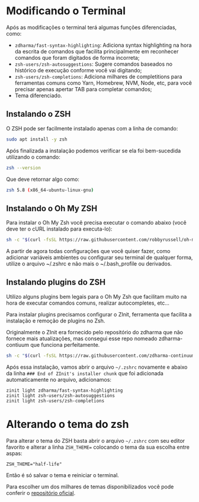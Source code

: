 # Modificando o Terminal

Após as modificações o terminal terá algumas funções diferenciadas, como:

- `zdharma/fast-syntax-highlighting`: Adiciona syntax highlighting na hora da escrita de comandos que facilita principalmente em reconhecer comandos que foram digitados de forma incorreta;
- `zsh-users/zsh-autosuggestions`: Sugere comandos baseados no histórico de execução conforme você vai digitando;
- `zsh-users/zsh-completions`: Adiciona milhares de completitions para ferramentas comuns como Yarn, Homebrew, NVM, Node, etc, para você precisar apenas apertar TAB para completar comandos;
- Tema diferenciado.
  
## Instalando o ZSH

O ZSH pode ser facilmente instalado apenas com a linha de comando:

```bash
sudo apt install -y zsh
```
Após finalizada a instalação podemos verificar se ela foi bem-sucedida utilizando o comando:

```bash
zsh --version
```
Que deve retornar algo como:

```bash
zsh 5.8 (x86_64-ubuntu-linux-gnu)
```

## Instalando o Oh My ZSH

Para instalar o Oh My Zsh você precisa executar o comando abaixo (você deve ter o cURL instalado para executa-lo):

```bash
sh -c "$(curl -fsSL https://raw.githubusercontent.com/robbyrussell/oh-my-zsh/master/tools/install.sh)"
```

A partir de agora todas configurações que você quiser fazer, como adicionar variáveis ambientes ou configurar seu terminal de qualquer forma, utilize o arquivo ~/.zshrc e não mais o ~/.bash_profile ou derivados.

## Instalando plugins do ZSH

Utilizo alguns plugins bem legais para o Oh My Zsh que facilitam muito na hora de executar comandos comuns, realizar autocompletes, etc...

Para instalar plugins precisamos configurar o ZInit, ferramenta que facilita a instalação e remoção de plugins no Zsh.

Originalmente o ZInit era fornecido pelo repositório do zdharma que não fornece mais atualizações, mas consegui esse repo nomeado zdharma-contiuum que funciona perfeitamente.

```bash
sh -c "$(curl -fsSL https://raw.githubusercontent.com/zdharma-continuum/zinit/master/doc/install.sh)"

```

Após essa instalação, vamos abrir o arquivo `~/.zshrc` novamente e abaixo da linha `### End of ZInit's installer chunk` que foi adicionada automaticamente no arquivo, adicionamos:

```
zinit light zdharma/fast-syntax-highlighting
zinit light zsh-users/zsh-autosuggestions
zinit light zsh-users/zsh-completions
```

# Alterando o tema do zsh

Para alterar o tema do ZSH basta abrir o arquivo `~/.zshrc` com seu editor favorito e alterar a linha `ZSH_THEME=` colocando o tema da sua escolha entre aspas:

```
ZSH_THEME="half-life"
```
Então é só salvar o tema e reiniciar o terminal.

Para escolher um dos milhares de temas disponibilizados você pode conferir o [repositório oficial](https://github.com/ohmyzsh/ohmyzsh/wiki/Themes).

